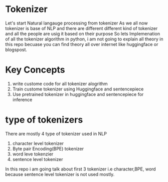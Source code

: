 # Tokenizer
Let's start Natural langauge processing from tokenizer 
As we all now tokenizer is base of NLP and there are different different kind of tokenizer
and all the people are usig it based on their purpose 
So lets Implemenation of all the tokenizer algorithm in python, i am not going to explain all theory in this
repo becuase you can find theory all over internet like huggingface or blogspost.
# Key Concepts
  1. write custome code for all tokenizer alogrithm
  2. Train custome tokenizer using Huggingface and sentencepiece
  3. Use pretrained tokenizer in huggingface and sentencepiece for inference

# type of tokenizers
There are mostly 4 type of tokenizer used in NLP
  1. character level tokenizer
  2. Byte pair Encoding(BPE) tokenizer
  3. word leve tokenzier
  4. sentence level tokenizer

In this repo i am going talk about first 3 tokenizer i.e character,BPE, word because sentence level tokenizer is not used mostly.

